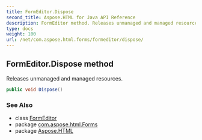 ```yaml
---
title: FormEditor.Dispose
second_title: Aspose.HTML for Java API Reference
description: FormEditor method. Releases unmanaged and managed resources
type: docs
weight: 100
url: /net/com.aspose.html.forms/formeditor/dispose/
---
```

## FormEditor.Dispose method

Releases unmanaged and managed resources.

```java
public void Dispose()
```

### See Also

* class [FormEditor](../)
* package [com.aspose.html.Forms](../../formeditor/)
* package [Aspose.HTML](../../../)
